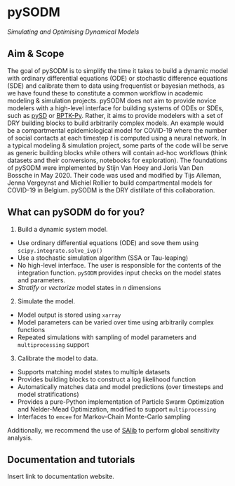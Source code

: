 # pySODM
*Simulating and Optimising Dynamical Models*

## Aim & Scope

The goal of pySODM is to simplify the time it takes to build a dynamic model with ordinary differential equations (ODE) or stochastic difference equations (SDE) and calibrate them to data using frequentist or bayesian methods, as we have found these to constitute a common workflow in academic modeling & simulation projects. pySODM does not aim to provide novice modelers with a high-level interface for building systems of ODEs or SDEs, such as [pySD](https://pysd.readthedocs.io/en/master/) or [BPTK-Py](https://bptk.transentis.com/en/latest/). Rather, it aims to provide modelers with a set of DRY building blocks to build arbitrarily complex models. An example would be a compartmental epidemiological model for COVID-19 where the number of social contacts at each timestep *t* is computed using a neural network. In a typical modeling & simulation project, some parts of the code will be serve as generic building blocks while others will contain ad-hoc workflows (think datasets and their conversions, notebooks for exploration). The foundations of pySODM were implemented by Stijn Van Hoey and Joris Van Den Bossche in May 2020. Their code was used and modified by Tijs Alleman, Jenna Vergeynst and Michiel Rollier to build compartmental models for COVID-19 in Belgium. pySODM is the DRY distillate of this collaboration.

## What can pySODM do for you?

1) Build a dynamic system model.
- Use ordinary differential equations (ODE) and sove them using `scipy.integrate.solve_ivp()`
- Use a stochastic simulation algorithm (SSA or Tau-leaping)
- No high-level interface. The user is responsible for the contents of the integration function. `pySODM` provides input checks on the model states and parameters.
- *Stratify* or *vectorize* model states in *n* dimensions

2) Simulate the model.
- Model output is stored using `xarray`
- Model parameters can be varied over time using arbitrarily complex functions
- Repeated simulations with sampling of model parameters and `multiprocessing` support

3) Calibrate the model to data.
- Supports matching model states to multiple datasets
- Provides building blocks to construct a log likelihood function
- Automatically matches data and model predictions (over timesteps and model stratifications)
- Provides a pure-Python implementation of Particle Swarm Optimization and Nelder-Mead Optimization, modified to support `multiprocessing`
- Interfaces to `emcee` for Markov-Chain Monte-Carlo sampling

Additionally, we recommend the use of [SAlib](https://salib.readthedocs.io/en/latest/) to perform global sensitivity analysis.

## Documentation and tutorials

Insert link to documentation website.